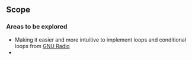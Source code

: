 ## Scope


### Areas to be explored
* Making it easier and more intuitive to implement loops and conditional loops from [GNU Radio](http://sumitgnuradio.blogspot.in/2012/10/either-you-can-use-tb.html)
* 
